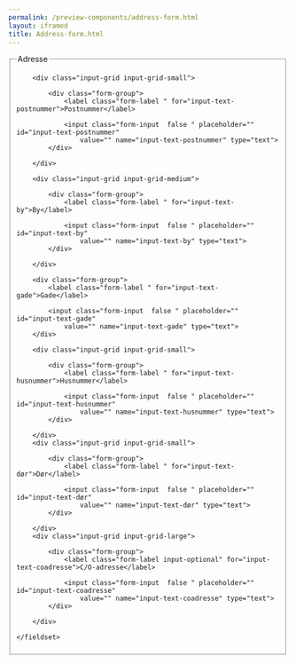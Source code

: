 ```yaml
--- 
permalink: /preview-components/address-form.html
layout: iframed 
title: Address-form.html
---
```

<form class="form-large">
    <fieldset>
        <legend>Adresse</legend>

        <div class="input-grid input-grid-small">

            <div class="form-group">
                <label class="form-label " for="input-text-postnummer">Postnummer</label>

                <input class="form-input  false " placeholder="" id="input-text-postnummer"
                    value="" name="input-text-postnummer" type="text">
            </div>

        </div>

        <div class="input-grid input-grid-medium">

            <div class="form-group">
                <label class="form-label " for="input-text-by">By</label>

                <input class="form-input  false " placeholder="" id="input-text-by"
                    value="" name="input-text-by" type="text">
            </div>

        </div>

        <div class="form-group">
            <label class="form-label " for="input-text-gade">Gade</label>

            <input class="form-input  false " placeholder="" id="input-text-gade"
                value="" name="input-text-gade" type="text">
        </div>

        <div class="input-grid input-grid-small">

            <div class="form-group">
                <label class="form-label " for="input-text-husnummer">Husnummer</label>

                <input class="form-input  false " placeholder="" id="input-text-husnummer"
                    value="" name="input-text-husnummer" type="text">
            </div>

        </div>
        <div class="input-grid input-grid-small">

            <div class="form-group">
                <label class="form-label " for="input-text-dør">Dør</label>

                <input class="form-input  false " placeholder="" id="input-text-dør"
                    value="" name="input-text-dør" type="text">
            </div>

        </div>
        <div class="input-grid input-grid-large">

            <div class="form-group">
                <label class="form-label input-optional" for="input-text-coadresse">C/O-adresse</label>

                <input class="form-input  false " placeholder="" id="input-text-coadresse"
                    value="" name="input-text-coadresse" type="text">
            </div>

        </div>

    </fieldset>
</form>